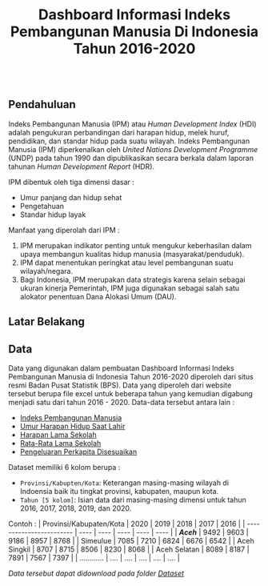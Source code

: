 <h1 align='center'> Dashboard Informasi Indeks Pembangunan Manusia Di Indonesia Tahun 2016-2020</h1>

<br></br>

## Pendahuluan
Indeks Pembangunan Manusia (IPM) atau _Human Development Index_ (HDI) adalah pengukuran perbandingan dari harapan hidup, melek huruf, pendidikan, dan standar hidup pada suatu wilayah. Indeks Pembangunan Manusia (IPM) diperkenalkan oleh _United Nations Development Programme_ (UNDP) pada tahun 1990 dan dipublikasikan secara berkala dalam laporan tahunan _Human Development Report_ (HDR).

IPM dibentuk oleh tiga dimensi dasar :
* Umur panjang dan hidup sehat
* Pengetahuan
* Standar hidup layak

Manfaat yang diperolah dari IPM :
<ol>
  <li>IPM merupakan indikator penting untuk mengukur keberhasilan dalam upaya membangun kualitas hidup manusia (masyarakat/penduduk).</li>
  <li>IPM dapat menentukan peringkat atau level pembangunan suatu wilayah/negara.</li>
  <li>Bagi Indonesia, IPM merupakan data strategis karena selain sebagai ukuran kinerja Pemerintah, IPM juga digunakan sebagai salah satu alokator penentuan Dana Alokasi Umum (DAU).</li>
</ol>


## Latar Belakang



## Data
Data yang digunakan dalam pembuatan Dashboard Informasi Indeks Pembangunan Manusia di Indonesia Tahun 2016-2020 diperoleh dari situs resmi Badan Pusat Statistik (BPS). Data yang diperoleh dari website tersebut berupa file excel untuk beberapa tahun yang kemudian digabung menjadi satu dari tahun 2016 - 2020. Data-data tersebut antara lain :
* [Indeks Pembangunan Manusia](https://bps.go.id/indicator/26/413/1/-metode-baru-indeks-pembangunan-manusia.html)
* [Umur Harapan Hidup Saat Lahir](https://bps.go.id/indicator/26/414/1/-metode-baru-umur-harapan-hidup-saat-lahir-uhh-.html)
* [Harapan Lama Sekolah](https://bps.go.id/indicator/26/417/1/-metode-baru-harapan-lama-sekolah.html)
* [Rata-Rata Lama Sekolah](https://bps.go.id/indicator/26/415/1/-metode-baru-rata-rata-lama-sekolah.html)
* [Pengeluaran Perkapita Disesuaikan](https://bps.go.id/indicator/26/416/1/-metode-baru-pengeluaran-per-kapita-disesuaikan.html)

Dataset memiliki 6 kolom berupa :
- `Provinsi/Kabupten/Kota`: Keterangan masing-masing wilayah di Indoensia baik itu tingkat provinsi, kabupaten, maupun kota.
- `Tahun [5 kolom]`: Isian data dari masing-masing dimensi untuk tahun 2016, 2017, 2018, 2019, dan 2020.

Contoh :
| Provinsi/Kabupaten/Kota  | 2020 | 2019 | 2018 | 2017 | 2016 |
| ------------------------ | ---- | ---- | ---- | ---- | ---- |
| ***Aceh***               | 9492 | 9603 | 9186 | 8957 | 8768 |
| Simeulue                 | 7085 | 7210 | 6824 | 6676 | 6542 |
| Aceh Singkil             | 8707 | 8715 | 8506 | 8230 | 8068 |
| Aceh Selatan             | 8089 | 8187 | 7891 | 7567 | 7397 |
| ............             | .... | .... | .... | .... | .... |

_Data tersebut dapat didownload pada folder [Dataset](https://github.com/fadilaahmad16/fadilaahmad16/tree/main/Dataset)_
